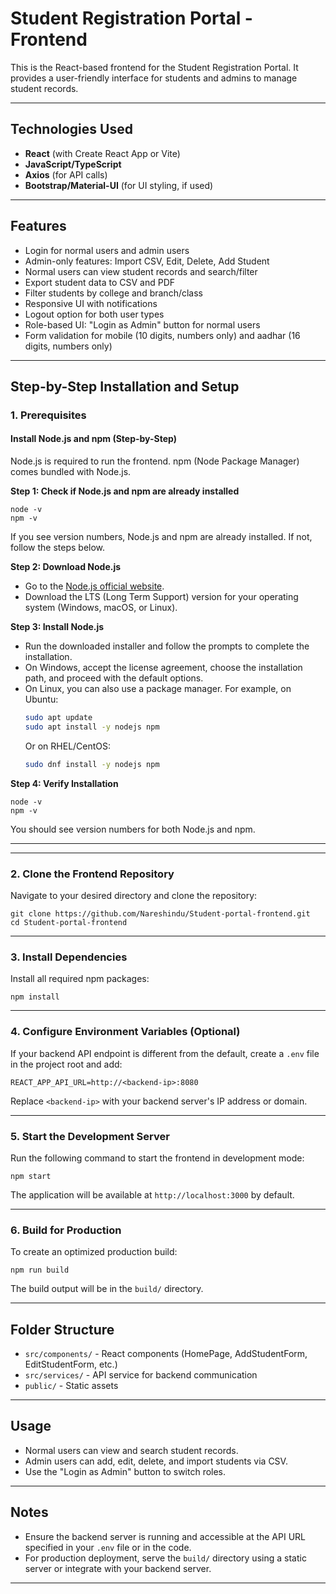 # Student Registration Portal - Frontend

This is the React-based frontend for the Student Registration Portal. It provides a user-friendly interface for students and admins to manage student records.

---

## Technologies Used

- **React** (with Create React App or Vite)
- **JavaScript/TypeScript**
- **Axios** (for API calls)
- **Bootstrap/Material-UI** (for UI styling, if used)

---

## Features

- Login for normal users and admin users
- Admin-only features: Import CSV, Edit, Delete, Add Student
- Normal users can view student records and search/filter
- Export student data to CSV and PDF
- Filter students by college and branch/class
- Responsive UI with notifications
- Logout option for both user types
- Role-based UI: "Login as Admin" button for normal users
- Form validation for mobile (10 digits, numbers only) and aadhar (16 digits, numbers only)

---

## Step-by-Step Installation and Setup


### 1. Prerequisites

#### Install Node.js and npm (Step-by-Step)

Node.js is required to run the frontend. npm (Node Package Manager) comes bundled with Node.js.

**Step 1: Check if Node.js and npm are already installed**
```
node -v
npm -v
```
If you see version numbers, Node.js and npm are already installed. If not, follow the steps below.

**Step 2: Download Node.js**

- Go to the [Node.js official website](https://nodejs.org/).
- Download the LTS (Long Term Support) version for your operating system (Windows, macOS, or Linux).

**Step 3: Install Node.js**

- Run the downloaded installer and follow the prompts to complete the installation.
- On Windows, accept the license agreement, choose the installation path, and proceed with the default options.
- On Linux, you can also use a package manager. For example, on Ubuntu:
	```bash
	sudo apt update
	sudo apt install -y nodejs npm
	```
	Or on RHEL/CentOS:
	```bash
	sudo dnf install -y nodejs npm
	```

**Step 4: Verify Installation**
```
node -v
npm -v
```
You should see version numbers for both Node.js and npm.

---

---

### 2. Clone the Frontend Repository

Navigate to your desired directory and clone the repository:
```
git clone https://github.com/Nareshindu/Student-portal-frontend.git
cd Student-portal-frontend
```

---

### 3. Install Dependencies

Install all required npm packages:
```
npm install
```

---

### 4. Configure Environment Variables (Optional)

If your backend API endpoint is different from the default, create a `.env` file in the project root and add:
```
REACT_APP_API_URL=http://<backend-ip>:8080
```
Replace `<backend-ip>` with your backend server's IP address or domain.

---

### 5. Start the Development Server

Run the following command to start the frontend in development mode:
```
npm start
```
The application will be available at `http://localhost:3000` by default.

---

### 6. Build for Production

To create an optimized production build:
```
npm run build
```
The build output will be in the `build/` directory.

---

## Folder Structure

- `src/components/` - React components (HomePage, AddStudentForm, EditStudentForm, etc.)
- `src/services/` - API service for backend communication
- `public/` - Static assets

---

## Usage

- Normal users can view and search student records.
- Admin users can add, edit, delete, and import students via CSV.
- Use the "Login as Admin" button to switch roles.

---

## Notes

- Ensure the backend server is running and accessible at the API URL specified in your `.env` file or in the code.
- For production deployment, serve the `build/` directory using a static server or integrate with your backend server.

---
